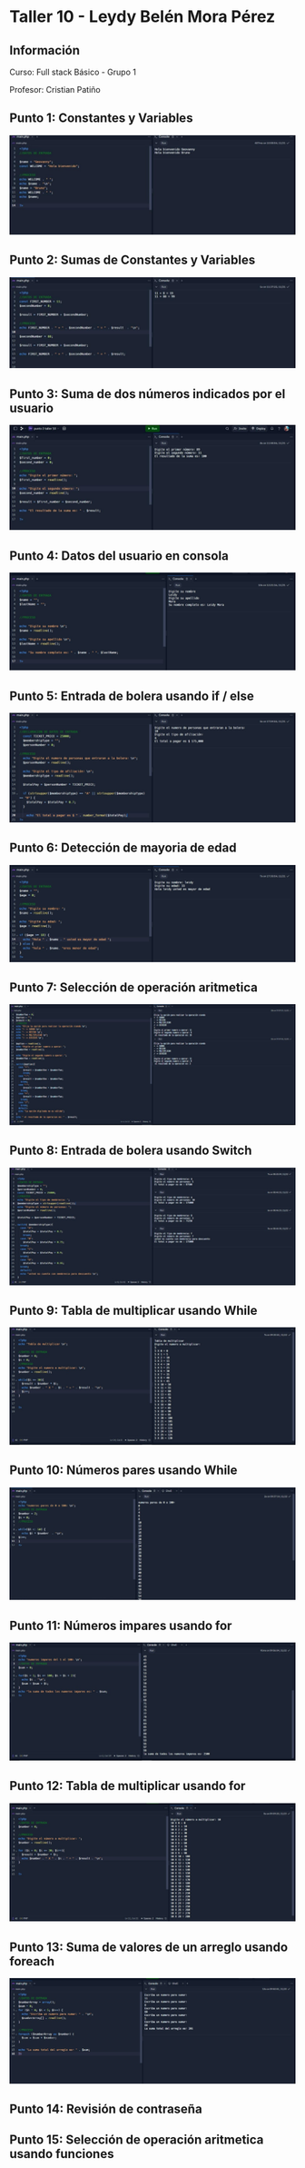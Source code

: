 <h1>Taller 10 - Leydy Belén Mora Pérez</h1>

<h2>Información</h2>
<p>Curso: Full stack Básico - Grupo 1</p>
<p>Profesor: Cristian Patiño</p>

<h2>Punto 1: Constantes y Variables</h2>
<img src="./public/images/punto-1.jpeg" alt="punto 1">

<h2>Punto 2: Sumas de Constantes y Variables</h2>
<img src="./public/images/punto-2.jpeg" alt="punto 2">

<h2>Punto 3: Suma de dos números indicados por el usuario</h2>
<img src="./public/images/punto-3.jpeg" alt="punto 3">

<h2>Punto 4: Datos del usuario en consola</h2>
<img src="./public/images/punto-4.jpeg" alt="punto 4">

<h2>Punto 5: Entrada de bolera usando if / else</h2>
<img src="./public/images/punto-5.jpeg" alt="punto 5">

<h2>Punto 6: Detección de mayoria de edad</h2>
<img src="./public/images/punto-6.jpeg" alt="punto 6">

<h2>Punto 7: Selección de operación aritmetica</h2>
<img src="./public/images/punto-7.jpeg" alt="punto 7">

<h2>Punto 8: Entrada de bolera usando Switch</h2>
<img src="./public/images/punto-8.jpeg" alt="punto 8">

<h2>Punto 9: Tabla de multiplicar usando While</h2>
<img src="./public/images/punto-9.jpeg" alt="punto 9">

<h2>Punto 10: Números pares usando While</h2>
<img src="./public/images/punto-10.jpeg" alt="punto 10">

<h2>Punto 11: Números impares usando for</h2>
<img src="./public/images/punto-11.jpeg" alt="punto 11">

<h2>Punto 12: Tabla de multiplicar usando for</h2>
<img src="./public/images/punto-12.jpeg" alt="punto 12">

<h2>Punto 13: Suma de valores de un arreglo usando foreach</h2>
<img src="./public/images/punto-13.jpeg" alt="punto 13">

<h2>Punto 14: Revisión de contraseña</h2>

<h2>Punto 15: Selección de operación aritmetica usando funciones</h2>